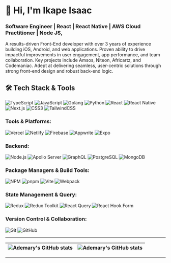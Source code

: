 # 👋 Hi, I'm Ikape Isaac


### Software Engineer | React | React Native | AWS Cloud Practitioner | Node JS, 

A results-driven Front-End developer with over 3 years of experience building iOS, Android, and web applications. Proven ability to drive impactful improvements in user engagement, app performance, and team collaboration. Key projects include Amsos, Niteon, Africartz, and Codemaniac. Adept at delivering seamless, user-centric solutions through strong front-end design and robust back-end logic.


## 🛠️ Tech Stack & Tools

![TypeScript](https://img.shields.io/badge/typescript-%23007ACC.svg?style=flat&logo=typescript&logoColor=white)
![JavaScript](https://img.shields.io/badge/javascript-%23323330.svg?style=flat&logo=javascript&logoColor=%23F7DF1E)
![Golang](https://img.shields.io/badge/Golang-%23007ACC.svg?style=flat&logo=Golang&logoColor=white)
![Python](https://img.shields.io/badge/python-%23007ACC.svg?style=flat&logo=python&logoColor=white)
![React](https://img.shields.io/badge/react-%2320232a.svg?style=flat&logo=react&logoColor=%2361DAFB)
![React Native](https://img.shields.io/badge/react_native-%2320232a.svg?style=flat&logo=react&logoColor=%2361DAFB)
![Next.js](https://img.shields.io/badge/Next-%2320232a?style=flat&logo=next.js&logoColor=white)
![CSS3](https://img.shields.io/badge/css3-%231572B6.svg?style=flat&logo=css3&logoColor=white)
![TailwindCSS](https://img.shields.io/badge/tailwindcss-%2338B2AC.svg?style=flat&logo=tailwind-css&logoColor=white)

### Tools & Platforms:

![Vercel](https://img.shields.io/badge/vercel-%2320232a.svg?style=flat&logo=vercel&logoColor=white)
![Netlify](https://img.shields.io/badge/netlify-%2320232a.svg?style=flat&logo=netlify&logoColor=#00C7B7)
![Firebase](https://img.shields.io/badge/firebase-%23039BE5.svg?style=flat&logo=firebase)
![Appwrite](https://img.shields.io/badge/appwrite-%23F02E65.svg?style=flat&logo=appwrite&logoColor=white)
![Expo](https://img.shields.io/badge/expo-%2320232a.svg?style=flat&logo=expo&logoColor=white)

### Backend:

![Node.js](https://img.shields.io/badge/node.js-6DA55F?style=flat&logo=node.js&logoColor=white)
![Apollo Server](https://img.shields.io/badge/apollo_server-311C87?style=flat&logo=apollo-graphql&logoColor=white)
![GraphQL](https://img.shields.io/badge/graphql-E10098?style=flat&logo=graphql&logoColor=white)
![PostgreSQL](https://img.shields.io/badge/postgresql-%23316192.svg?style=flat&logo=postgresql&logoColor=white)
![MongoDB](https://img.shields.io/badge/MongoDB-%234ea94b.svg?style=flat&logo=mongodb&logoColor=white)

### Package Managers & Build Tools:

![NPM](https://img.shields.io/badge/NPM-%23CB3837.svg?style=flat&logo=npm&logoColor=white)
![pnpm](https://img.shields.io/badge/pnpm-%23F69220.svg?style=flat&logo=pnpm&logoColor=white)
![Vite](https://img.shields.io/badge/vite-%23646CFF.svg?style=flat&logo=vite&logoColor=white)
![Webpack](https://img.shields.io/badge/Webpack-8DD6F9?style=flat&logo=webpack&logoColor=white)

### State Management & Query:

![Redux](https://img.shields.io/badge/redux-%23593d88.svg?style=flat&logo=redux&logoColor=white)
![Redux Toolkit](https://img.shields.io/badge/redux_toolkit-%23593d88.svg?style=flat&logo=redux&logoColor=white)
![React Query](https://img.shields.io/badge/-React%20Query-FF4154?style=flat&logo=react%20query&logoColor=white)
![React Hook Form](https://img.shields.io/badge/React%20Hook%20Form-%23EC5990.svg?style=flat&logo=reacthookform&logoColor=white)

### Version Control & Collaboration:

![Git](https://img.shields.io/badge/git-%23F05033.svg?style=flat&logo=git&logoColor=white)
![GitHub](https://img.shields.io/badge/github-%23121011.svg?style=flat&logo=github&logoColor=white)










---

| <img align="center" src="https://github-readme-streak-stats.herokuapp.com?user=Kaempy&theme=tokyonight&stroke=DD59CF&show_icons=true&include_all_commits=true&hide_border=true" alt="Ademary's GitHub stats" /> | <img align="center" src="https://github-readme-stats.vercel.app/api/top-langs/?username=Kaempy&langs_count=8&layout=compact&theme=tokyonight&stroke=DD59CF&show_icons=true&include_all_commits=true&hide_border=true" alt="Ademary's GitHub stats" /> |
| --------------------------------------------------------------------------------------------------------------------------------------------------------------------------------------------------------------- | ----------------------------------------------------------------------------------------------------------------------------------------------------------------------------------------------------------------------------------------------------- |

---
